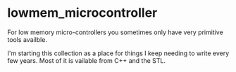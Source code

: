# lowmem_microcontroller

For low memory micro-controllers you sometimes only have very primitive tools availble. 

I'm starting this collection as a place for things I keep needing to write every few years. 
Most of it is vailable from C++ and the STL. 
